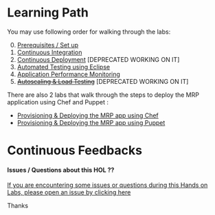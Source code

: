 # Learning Path

You may use following order for walking through the labs:

0. [Prerequisites / Set up](https://github.com/Microsoft/PartsUnlimitedMRP/tree/master/docs/HOL_Set-Up-MRP)
1. [Continuous Integration](https://github.com/Microsoft/PartsUnlimitedMRP/tree/master/docs/HOL_Continuous-Integration)
2. [Continuous Deployment](https://github.com/Microsoft/PartsUnlimitedMRP/tree/master/docs/HOL_Continuous-Deployment) [DEPRECATED WORKING ON IT]
3. [Automated Testing using Eclipse](https://github.com/Microsoft/PartsUnlimitedMRP/tree/master/docs/HOL_Automated-Testing)
4. [Application Performance Monitoring](https://github.com/Microsoft/PartsUnlimitedMRP/tree/master/docs/HOL_Application-Performance-Monitoring)
5. ~~[Autoscaling & Load Testing](https://github.com/Microsoft/PartsUnlimitedMRP/tree/master/docs/HOL_Autoscaling-Load-Testing)~~ [DEPRECATED WORKING ON IT]

There are also 2 labs that walk through the steps to deploy the MRP application using Chef and Puppet :

- [Provisioning & Deploying the MRP app using Chef](https://github.com/OguzPastirmaci/PartsUnlimitedMRP/tree/master/docs/HOL_Deploying-Using-Chef)
- [Provisioning & Deploying the MRP app using Puppet](https://github.com/Microsoft/PartsUnlimitedMRP/tree/master/docs/HOL_Deploying-Using-Puppet)


# Continuous Feedbacks

#### Issues / Questions about this HOL ??

[If you are encountering some issues or questions during this Hands on Labs, please open an issue by clicking here](https://github.com/Microsoft/PartsUnlimitedMRP/issues)

Thanks
